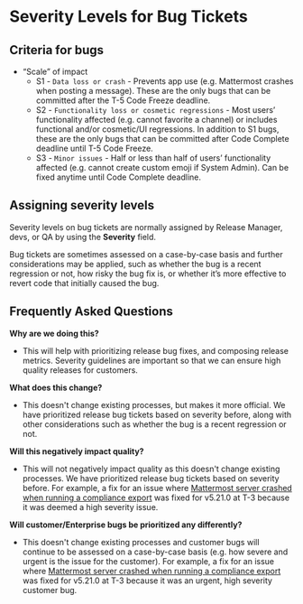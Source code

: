# Severity Levels for Bug Tickets

## Criteria for bugs

* “Scale” of impact
  * S1 - `Data loss or crash` - Prevents app use \(e.g. Mattermost crashes when posting a message\). These are the only bugs that can be committed after the T-5 Code Freeze deadline.
  * S2 - `Functionality loss or cosmetic regressions` - Most users’ functionality affected \(e.g. cannot favorite a channel\) or includes functional and/or cosmetic/UI regressions. In addition to S1 bugs, these are the only bugs that can be committed after Code Complete deadline until T-5 Code Freeze.
  * S3 - `Minor issues` - Half or less than half of users’ functionality affected \(e.g. cannot create custom emoji if System Admin\). Can be fixed anytime until Code Complete deadline.

## Assigning severity levels

Severity levels on bug tickets are normally assigned by Release Manager, devs, or QA by using the **Severity** field.

Bug tickets are sometimes assessed on a case-by-case basis and further considerations may be applied, such as whether the bug is a recent regression or not, how risky the bug fix is, or whether it’s more effective to revert code that initially caused the bug.

## Frequently Asked Questions

**Why are we doing this?**

* This will help with prioritizing release bug fixes, and composing release metrics. Severity guidelines are important so that we can ensure high quality releases for customers.

**What does this change?**

* This doesn't change existing processes, but makes it more official. We have prioritized release bug tickets based on severity before, along with other considerations such as whether the bug is a recent regression or not.

**Will this negatively impact quality?**

* This will not negatively impact quality as this doesn't change existing processes. We have prioritized release bug tickets based on severity before. For example, a fix for an issue where [Mattermost server crashed when running a compliance export](https://mattermost.atlassian.net/browse/MM-23157) was fixed for v5.21.0 at T-3 because it was deemed a high severity issue.

**Will customer/Enterprise bugs be prioritized any differently?**

* This doesn't change existing processes and customer bugs will continue to be assessed on a case-by-case basis \(e.g. how severe and urgent is the issue for the customer\). For example, a fix for an issue where [Mattermost server crashed when running a compliance export](https://mattermost.atlassian.net/browse/MM-23157) was fixed for v5.21.0 at T-3 because it was an urgent, high severity customer bug.

